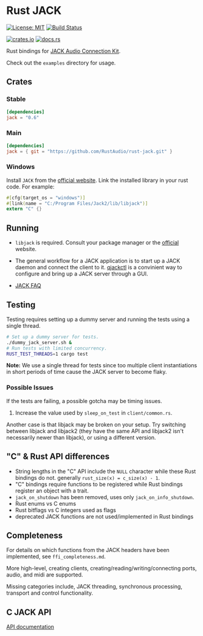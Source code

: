 # Rust JACK

[![License: MIT](https://img.shields.io/badge/License-MIT-yellow.svg)](https://opensource.org/licenses/MIT)
[![Build Status](https://github.com/RustAudio/rust-jack/workflows/Rust/badge.svg)](https://github.com/RustAudio/rust-jack/actions)

[![crates.io](https://img.shields.io/crates/v/jack.svg)](https://crates.io/crates/jack)
[![docs.rs](https://docs.rs/jack/badge.svg)](https://docs.rs/jack)

Rust bindings for [JACK Audio Connection Kit](https://www.jackaudio.org).

Check out the `examples` directory for usage.

## Crates

### Stable

```toml
[dependencies]
jack = "0.6"
```

### Main

```toml
[dependencies]
jack = { git = "https://github.com/RustAudio/rust-jack.git" }
```


### Windows

Install `JACK` from the [official website](http://www.jackaudio.org/downloads/).
Link the installed library in your rust code. For example:

```rust
#[cfg(target_os = "windows")]
#[link(name = "C:/Program Files/Jack2/lib/libjack")]
extern "C" {}
```

## Running

* `libjack` is required. Consult your package manager or the [official](http://www.jackaudio.org/downloads/) website.

* The general workflow for a JACK application is to start up a JACK daemon and connect the client to it. [qjackctl](http://qjackctl.sourceforge.net/) is a convinient way to configure and bring up a JACK server through a GUI.

* [JACK FAQ](http://www.jackaudio.org/faq/)

## Testing

Testing requires setting up a dummy server and running the tests using a single
thread.

```bash
# Set up a dummy server for tests.
./dummy_jack_server.sh &
# Run tests with limited concurrency.
RUST_TEST_THREADS=1 cargo test
```

**Note:** We use a single thread for tests since too multiple client
instantiations in short periods of time cause the JACK server to become flaky.

### Possible Issues

If the tests are failing, a possible gotcha may be timing issues.

1. Increase the value used by `sleep_on_test` in `client/common.rs`.

Another case is that libjack may be broken on your setup.  Try switching between
libjack and libjack2 (they have the same API and libjack2 isn't necessarily
newer than libjack), or using a different version.

## "C" & Rust API differences

* String lengths in the "C" API include the `NULL` character while these Rust
  bindings do not. generally `rust_size(x) = c_size(x) - 1`.
* "C" bindings require functions to be registered while Rust bindings register
  an object with a trait.
* `jack_on_shutdown` has been removed, uses only `jack_on_info_shutdown`.
* Rust enums vs C enums
* Rust bitflags vs C integers used as flags
* deprecated JACK functions are not used/implemented in Rust bindings

## Completeness

For details on which functions from the JACK headers have been implemented, see `ffi_completeness.md`.

More high-level, creating clients, creating/reading/writing/connecting ports, audio, and midi are supported.

Missing categories include, JACK threading, synchronous processing, transport and control functionality.

## C JACK API

[API documentation](https://jackaudio.org/api/)
